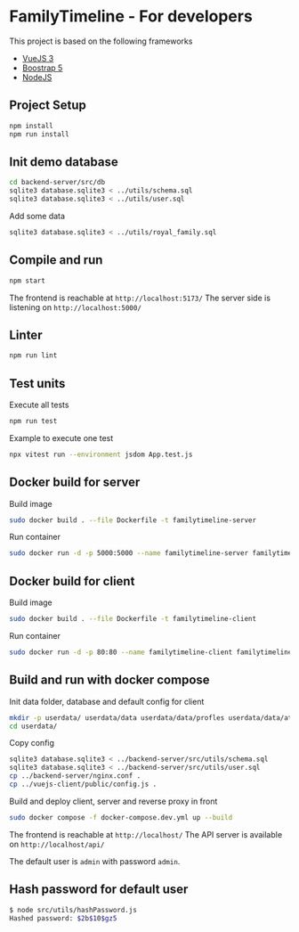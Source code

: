 
# FamilyTimeline - For developers

This project is based on the following frameworks
- [VueJS 3](https://vuejs.org/)
- [Boostrap 5](https://getbootstrap.com/)
- [NodeJS](https://nodejs.org/)

## Project Setup

```bash
npm install
npm run install
```

## Init demo database

```bash
cd backend-server/src/db
sqlite3 database.sqlite3 < ../utils/schema.sql
sqlite3 database.sqlite3 < ../utils/user.sql
```

Add some data

```bash
sqlite3 database.sqlite3 < ../utils/royal_family.sql
```

## Compile and run

```sh
npm start
```

The frontend is reachable  at `http://localhost:5173/`
The server side is listening on `http://localhost:5000/`

## Linter

```bash
npm run lint
```

## Test units

Execute all tests

```bash
npm run test
```

Example to execute one test

```bash
npx vitest run --environment jsdom App.test.js
```

## Docker build for server

Build image

```bash
sudo docker build . --file Dockerfile -t familytimeline-server
```

Run container

```bash
sudo docker run -d -p 5000:5000 --name familytimeline-server familytimeline-server
```

## Docker build for client

Build image

```bash
sudo docker build . --file Dockerfile -t familytimeline-client
```

Run container

```bash
sudo docker run -d -p 80:80 --name familytimeline-client familytimeline-client
```

## Build and run with docker compose 

Init data folder, database and default config for client

```bash
mkdir -p userdata/ userdata/data userdata/data/profles userdata/data/attachments
cd userdata/
```

Copy config

```bash
sqlite3 database.sqlite3 < ../backend-server/src/utils/schema.sql
sqlite3 database.sqlite3 < ../backend-server/src/utils/user.sql
cp ../backend-server/nginx.conf .
cp ../vuejs-client/public/config.js .
```

Build and deploy client, server and reverse proxy in front

```bash
sudo docker compose -f docker-compose.dev.yml up --build
```

The frontend is reachable  at `http://localhost/`
The API server is available on `http://localhost/api/`

The default user is `admin` with password `admin`.

## Hash password for default user

```bash
$ node src/utils/hashPassword.js
Hashed password: $2b$10$gz5
```